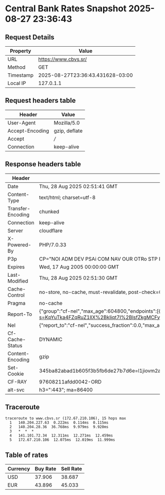# Central Bank Rates Snapshot 2025-08-27 23:36:43
## Request Details

| Property | Value |
|----------|-------|
| URL | https://www.cbvs.sr/ |
| Method | GET |
| Timestamp | 2025-08-27T23:36:43.431628-03:00 |
| Local IP | 127.0.1.1 |
    
## Request headers table

| Header | Value |
|--------|-------|
| User-Agent | Mozilla/5.0 |
| Accept-Encoding | gzip, deflate |
| Accept | */* |
| Connection | keep-alive |

    
## Response headers table
| Header | Value |
|--------|-------|
| Date | Thu, 28 Aug 2025 02:51:41 GMT |
| Content-Type | text/html; charset=utf-8 |
| Transfer-Encoding | chunked |
| Connection | keep-alive |
| Server | cloudflare |
| X-Powered-By | PHP/7.0.33 |
| P3p | CP="NOI ADM DEV PSAi COM NAV OUR OTRo STP IND DEM" |
| Expires | Wed, 17 Aug 2005 00:00:00 GMT |
| Last-Modified | Thu, 28 Aug 2025 02:51:30 GMT |
| Cache-Control | no-store, no-cache, must-revalidate, post-check=0, pre-check=0 |
| Pragma | no-cache |
| Report-To | {"group":"cf-nel","max_age":604800,"endpoints":[{"url":"https://a.nel.cloudflare.com/report/v4?s=KpYuTka4FZqRuZ1llX%2BkIiqt7l%2BlsfZkgMCFyhcrtyNrtqMW7xiwWwM6UrwmHE4iFUgvHdNIXoAy8xypgDI0GgucfTIHxk3iIRLY"}]} |
| Nel | {"report_to":"cf-nel","success_fraction":0.0,"max_age":604800} |
| Cf-Cache-Status | DYNAMIC |
| Content-Encoding | gzip |
| Set-Cookie | 345ba82abad1b605f3b5fb6de27b7d6e=l1jiovm2a5htgttpe491h5da66; HttpOnly; Path=/ |
| CF-RAY | 97608211afdd0042-ORD |
| alt-svc | h3=":443"; ma=86400 |

## Traceroute 

```
traceroute to www.cbvs.sr (172.67.210.106), 15 hops max
  1   140.204.227.63  0.222ms  0.114ms  0.115ms 
  2   140.204.28.36  36.768ms  9.979ms  9.920ms 
  3   *  *  * 
  4   141.101.72.34  12.311ms  12.271ms  12.459ms 
  5   172.67.210.106  12.075ms  12.019ms  11.999ms 

```


## Table of rates

| Currency | Buy Rate | Sell Rate |
|----------|----------|-----------|
| USD | 37.906 | 38.687 |
| EUR | 43.896 | 45.033 |
